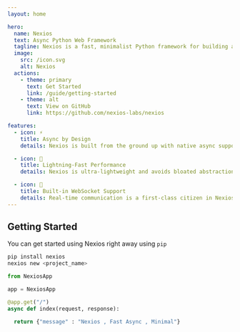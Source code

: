 ```yaml
---
layout: home

hero:
  name: Nexios
  text: Async Python Web Framework
  tagline: Nexios is a fast, minimalist Python framework for building async APIs with clean architecture, zero boilerplate, and a Pythonic feel.
  image:
    src: /icon.svg
    alt: Nexios
  actions:
    - theme: primary
      text: Get Started
      link: /guide/getting-started
    - theme: alt
      text: View on GitHub
      link: https://github.com/nexios-labs/nexios

features:
  - icon: ⚡
    title: Async by Design
    details: Nexios is built from the ground up with native async support, making it perfect for I/O-bound operations like API calls, database access, or file handling. Every route, middleware, and lifecycle hook supports async/await, allowing you to write clean, non-blocking code that scales naturally under heavy loads.

  - icon: 🚀 
    title: Lightning-Fast Performance 
    details: Nexios is ultra-lightweight and avoids bloated abstractions. It uses minimal layers between your code and the core ASGI server, ensuring requests are processed with blazing speed. The focus on performance makes it a great choice for microservices, APIs, and real-time apps where low latency matters.

  - icon: 🔌
    title: Built-in WebSocket Support 
    details: Real-time communication is a first-class citizen in Nexios. With direct WebSocket routing and connection lifecycle handling, you can build features like live chats, notifications, or real-time dashboards without external plugins. Managing WebSocket events is just as simple as defining routes.
---
```



## Getting Started  <Badge type="tip" text="2.4.0rc1" />

You can get started using Nexios right away using `pip`

```sh
pip install nexios
nexios new <project_name>
```



```py [config.js]
from NexiosApp

app = NexiosApp

@app.get("/")
async def index(request, response):

  return {"message" : "Nexios , Fast Async , Minimal"}
```
